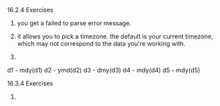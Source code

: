 16.2.4 Exercises

1) you get a failed to parse error message.

2) it allows you to pick a timezone. the default is your current timezone, which may not correspond to the data you're working with.

3)
  d1 - mdy(d1)
  d2 - ymd(d2)
  d3 - dmy(d3)
  d4 - mdy(d4)
  d5 - mdy(d5)
  
16.3.4 Exercises

1)
